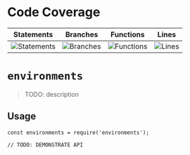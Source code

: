 # Code Coverage
| Statements                  | Branches                | Functions                 | Lines             |
| --------------------------- | ----------------------- | ------------------------- | ----------------- |
| ![Statements](https://img.shields.io/badge/statements-83.95%25-yellow.svg?style=flat) | ![Branches](https://img.shields.io/badge/branches-70.99%25-red.svg?style=flat) | ![Functions](https://img.shields.io/badge/functions-90.9%25-brightgreen.svg?style=flat) | ![Lines](https://img.shields.io/badge/lines-83.89%25-yellow.svg?style=flat) |
# `environments`

> TODO: description

## Usage

```
const environments = require('environments');

// TODO: DEMONSTRATE API
```